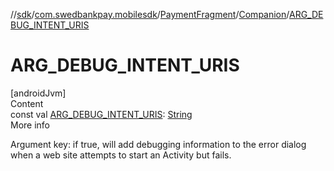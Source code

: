 //[sdk](../../../../index.md)/[com.swedbankpay.mobilesdk](../../index.md)/[PaymentFragment](../index.md)/[Companion](index.md)/[ARG_DEBUG_INTENT_URIS](-a-r-g_-d-e-b-u-g_-i-n-t-e-n-t_-u-r-i-s.md)



# ARG_DEBUG_INTENT_URIS  
[androidJvm]  
Content  
const val [ARG_DEBUG_INTENT_URIS](-a-r-g_-d-e-b-u-g_-i-n-t-e-n-t_-u-r-i-s.md): [String](https://kotlinlang.org/api/latest/jvm/stdlib/kotlin/-string/index.html)  
More info  


Argument key: if true, will add debugging information to the error dialog when a web site attempts to start an Activity but fails.

  



